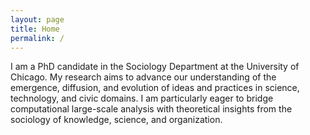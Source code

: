 ```yaml
---
layout: page
title: Home
permalink: /
---
```

I am a PhD candidate in the Sociology Department at the University of Chicago. My research aims to advance our understanding of the emergence, diffusion, and evolution of ideas and practices in science, technology, and civic domains. I am particularly eager to bridge computational large-scale analysis with theoretical insights from the sociology of knowledge, science, and organization.
